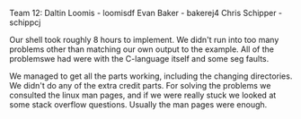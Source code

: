 Team 12:
Daltin Loomis - loomisdf
Evan Baker - bakerej4
Chris Schipper - schippcj

Our shell took roughly 8 hours to implement. We didn't run into too many problems other than matching our own output to the example. All of the problemswe had were with the C-language itself and some seg faults.

We managed to get all the parts working, including the changing directories. We didn't do any of the extra credit parts. For solving the problems we consulted the linux man pages, and if we were really stuck we looked at some stack overflow questions. Usually the man pages were enough.


